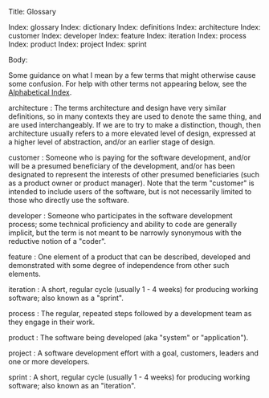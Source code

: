 Title:  Glossary

Index: glossary
Index: dictionary
Index: definitions
Index: architecture
Index: customer
Index: developer
Index: feature
Index: iteration
Index: process
Index: product
Index: project
Index: sprint

Body:

Some guidance on what I mean by a few terms that might otherwise cause some confusion. For help with other terms not appearing below, see the [Alphabetical Index](alphabetical-index.html).

architecture
:	The terms architecture and design have very similar definitions, so in many contexts they are used to denote the same thing, and are used interchangeably. If we are to try to make a distinction, though, then architecture usually refers to a more elevated level of design, expressed at a higher level of abstraction, and/or an earlier stage of design.

customer
:	Someone who is paying for the software development, and/or will be a presumed beneficiary of the development, and/or has been designated to represent the interests of other presumed beneficiaries (such as a product owner or product manager). Note that the term "customer" is intended to include users of the software, but is not necessarily limited to those who directly use the software.

developer
:	Someone who participates in the software development process; some technical proficiency and ability to code are generally implicit, but the term is not meant to be narrowly synonymous with the reductive notion of a "coder".

feature
:	One element of a product that can be described, developed and demonstrated with some degree of independence from other such elements.

iteration
:	A short, regular cycle (usually 1 - 4 weeks) for producing working software; also known as a "sprint".

process
:	The regular, repeated steps followed by a development team as they engage in their work.

product
:	The software being developed (aka "system" or "application").

project
:	A software development effort with a goal, customers, leaders and one or more developers.

sprint
:	A short, regular cycle (usually 1 - 4 weeks) for producing working software; also known as an "iteration".


